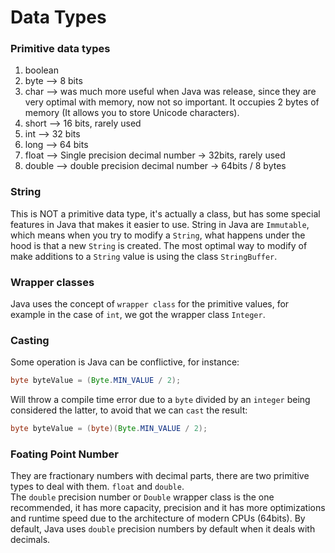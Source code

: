 # Data Types


### Primitive data types
1. boolean
1. byte --> 8 bits
1. char --> was much more useful when Java was release, since they are very optimal with memory, now not so important. It occupies 2 bytes of memory (It allows you to store Unicode characters).
1. short --> 16 bits, rarely used
1. int --> 32 bits
1. long --> 64 bits
1. float --> Single precision decimal number -> 32bits, rarely used
1. double --> double precision decimal number -> 64bits / 8 bytes

### String
This is NOT a primitive data type, it's actually a class, but has some special features in Java that makes it easier to use. String in Java are `Immutable`, which means when you try to modify a `String`, what happens under the hood is that a new `String` is created. The most optimal way to modify of make additions to a `String` value is using the class `StringBuffer`.

### Wrapper classes
Java uses the concept of `wrapper class` for the primitive values, for example in the case of `int`, we got the wrapper class `Integer`.

### Casting
Some operation is Java can be conflictive, for instance:
```java
byte byteValue = (Byte.MIN_VALUE / 2);
```
Will throw a compile time error due to a `byte` divided by an `integer` being considered the latter, to avoid that we can `cast` the result:
```java
byte byteValue = (byte)(Byte.MIN_VALUE / 2);
```

### Foating Point Number
They are fractionary numbers with decimal parts, there are two primitive types to deal with them. `float` and `double`.  
The `double` precision number or `Double` wrapper class is the one recommended, it has more capacity, precision and it has more optimizations and runtime speed due to the architecture of modern CPUs (64bits). By default, Java uses `double` precision numbers by default when it deals with decimals.
